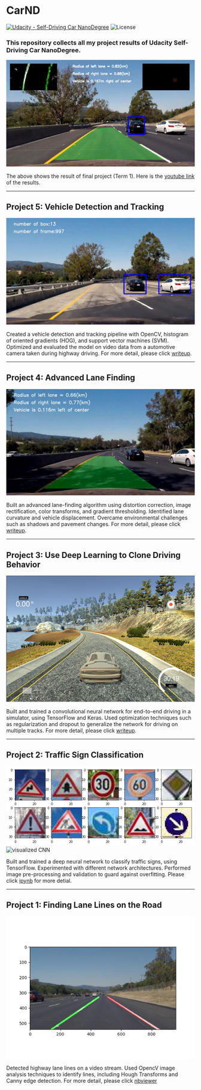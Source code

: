 # CarND

[![Udacity - Self-Driving Car NanoDegree](https://s3.amazonaws.com/udacity-sdc/github/shield-carnd.svg)](http://www.udacity.com/drive)
![License](https://img.shields.io/badge/license-MIT-blue.svg)

### This repository collects all my project results of Udacity Self-Driving Car NanoDegree.

![demo gif](./demo.gif)

The above shows the result of final project (Term 1). Here is the [youtube link](https://youtu.be/pgGpdRIRMuE) of the results.

---

## Project 5: Vehicle Detection and Tracking
![visualized output](https://github.com/RobinCPC/CarND-Vehicle-Detection/blob/master/output_images/project_output.jpg)

Created a vehicle detection and tracking pipeline with OpenCV, histogram of oriented gradients (HOG), and support vector machines (SVM). Optimized and evaluated the model on video data from a automotive camera taken during highway driving. For more detail, please click [writeup](https://nbviewer.jupyter.org/github/RobinCPC/CarND-Vehicle-Detection/blob/master/writeup.ipynb).

---

## Project 4: Advanced Lane Finding
![visualized output](https://github.com/RobinCPC/CarND-Advanced-Lane-Lines/blob/master/output_images/project_output.jpg)

Built an advanced lane-finding algorithm using distortion correction, image rectification, color transforms, and gradient thresholding. Identified lane curvature and vehicle displacement. Overcame environmental challenges such as shadows and pavement changes. For more detail, please click [writeup](https://nbviewer.jupyter.org/github/RobinCPC/CarND-Advanced-Lane-Lines/blob/master/project_output.ipynb).

---

## Project 3: Use Deep Learning to Clone Driving Behavior
![sample images](https://github.com/RobinCPC/CarND-Behavioral-Cloning-P3/blob/master/examples/screenshot.png)

Built and trained a convolutional neural network for end-to-end driving in a simulator, using TensorFlow and Keras. Used optimization techniques such as regularization and dropout to generalize the network for driving on multiple tracks. For more detail, please click [writeup](https://nbviewer.jupyter.org/github/RobinCPC/CarND-Behavioral-Cloning-P3/blob/master/writeup_report.ipynb).

---

## Project 2: Traffic Sign Classification
![sample images](https://github.com/RobinCPC/CarND-Traffic-Sign-Classifier-Project/blob/master/examples/ten_sample.png)
![visualized CNN](https://github.com/RobinCPC/CarND-Traffic-Sign-Classifier-Project/blob/master/visualize_cnn.png)

Built and trained a deep neural network to classify traffic signs, using TensorFlow. Experimented with different network architectures. Performed image pre-processing and validation to guard against overfitting. Please click [ipynb](https://github.com/RobinCPC/CarND-Traffic-Sign-Classifier-Project/blob/master/Traffic_Sign_Classifier.ipynb) for more detial.

---

## Project 1: Finding Lane Lines on the Road
<img src="https://github.com/RobinCPC/CarND-LaneLines-P1/blob/master/test_images_output/resultWhiteRIght.jpg" width="960" alt="Combined Image" />

Detected highway lane lines on a video stream. Used OpencV image analysis techniques to identify lines, including Hough Transforms and Canny edge detection. For more detail, please click [nbviewer](https://nbviewer.jupyter.org/github/RobinCPC/CarND-LaneLines-P1/blob/master/P1.ipynb)

